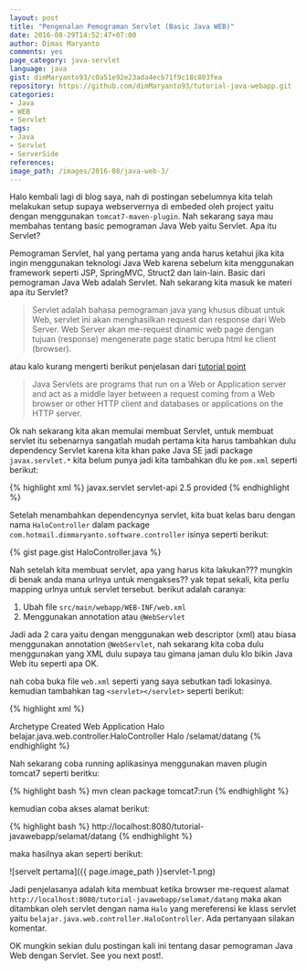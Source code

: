 ```yaml
---
layout: post
title: "Pengenalan Pemograman Servlet (Basic Java WEB)"
date: 2016-08-29T14:52:47+07:00
author: Dimas Maryanto
comments: yes
page_category: java-servlet
language: java
gist: dimMaryanto93/c0a51e92e23ada4ecb71f9c18c803fea
repository: https://github.com/dimMaryanto93/tutorial-java-webapp.git
categories:
- Java
- WEB
- Servlet
tags:
- Java
- Servlet
- ServerSide
references:
image_path: /images/2016-08/java-web-3/
---
```


Halo kembali lagi di blog saya, nah di postingan sebelumnya kita telah melakukan setup supaya webservernya di embeded oleh project yaitu dengan menggunakan `tomcat7-maven-plugin`. Nah sekarang saya mau membahas tentang basic pemograman Java Web yaitu Servlet. Apa itu Servlet?

<!--more-->

Pemograman Servlet, hal yang pertama yang anda harus ketahui jika kita ingin menggunakan teknologi Java Web karena sebelum kita menggunakan framework seperti JSP, SpringMVC, Struct2 dan lain-lain. Basic dari pemograman Java Web adalah Servlet. Nah sekarang kita masuk ke materi apa itu Servlet?

> Servlet adalah bahasa pemograman java yang khusus dibuat untuk Web, servlet ini akan menghasilkan request dan response dari Web Server. Web Server akan me-request dinamic web page dengan tujuan (response) mengenerate page static berupa html ke client (browser).

atau kalo kurang mengerti berikut penjelasan dari [tutorial point](http://www.tutorialspoint.com/servlets/servlets_overview.htm)

> Java Servlets are programs that run on a Web or Application server and act as a middle layer between a request coming from a Web browser or other HTTP client and databases or applications on the HTTP server.

Ok nah sekarang kita akan memulai membuat Servlet, untuk membuat servlet itu sebenarnya sangatlah mudah pertama kita harus tambahkan dulu dependency Servlet karena kita khan pake Java SE jadi package ```javax.servlet.*``` kita belum punya jadi kita tambahkan dlu ke ```pom.xml``` seperti berikut:

{% highlight xml %}
<dependency>
  <groupId>javax.servlet</groupId>
  <artifactId>servlet-api</artifactId>
  <version>2.5</version>
  <scope>provided</scope>
</dependency>
{% endhighlight %}

Setelah menambahkan dependencynya servlet, kita buat kelas baru dengan nama ```HaloController``` dalam package ```com.hotmail.dimmaryanto.software.controller``` isinya seperti berikut:

{% gist page.gist HaloController.java %}

Nah setelah kita membuat servlet, apa yang harus kita lakukan??? mungkin di benak anda mana urlnya untuk mengakses?? yak tepat sekali, kita perlu mapping urlnya untuk servlet tersebut. berikut adalah caranya:

1. Ubah file ```src/main/webapp/WEB-INF/web.xml```
2. Menggunakan annotation atau ```@WebServlet```

Jadi ada 2 cara yaitu dengan menggunakan web descriptor (xml) atau biasa menggunakan annotation ```@WebServlet```, nah sekarang kita coba dulu menggunakan yang XML dulu supaya tau gimana jaman dulu klo bikin Java Web itu seperti apa OK.

nah coba buka file ```web.xml``` seperti yang saya sebutkan tadi lokasinya. kemudian tambahkan tag ```<servlet></servlet>``` seperti berikut:

{% highlight xml %}
<!DOCTYPE web-app PUBLIC
 "-//Sun Microsystems, Inc.//DTD Web Application 2.3//EN"
 "http://java.sun.com/dtd/web-app_2_3.dtd" >

<web-app>
  <display-name>Archetype Created Web Application</display-name>
  <servlet>
    <servlet-name>Halo</servlet-name>
    <servlet-class>belajar.java.web.controller.HaloController</servlet-class>
  </servlet>

  <servlet-mapping>
    <servlet-name>Halo</servlet-name>
    <url-pattern>/selamat/datang</url-pattern>
  </servlet-mapping>

</web-app>
{% endhighlight %}

Nah sekarang coba running aplikasinya menggunakan maven plugin tomcat7 seperti beritku:

{% highlight bash %}
mvn clean package tomcat7:run
{% endhighlight %}

kemudian coba akses alamat berikut:

{% highlight bash %}
http://localhost:8080/tutorial-javawebapp/selamat/datang
{% endhighlight %}

maka hasilnya akan seperti berikut:

![servelt pertama]({{ page.image_path }}servlet-1.png)

Jadi penjelasanya adalah kita membuat ketika browser me-request alamat ```http://localhost:8080/tutorial-javawebapp/selamat/datang``` maka akan ditambkan oleh servlet dengan nama ```Halo``` yang mereferensi ke klass servlet yaitu ```belajar.java.web.controller.HaloController```. Ada pertanyaan silakan komentar.

OK mungkin sekian dulu postingan kali ini tentang dasar pemograman Java Web dengan Servlet. See you next post!.
